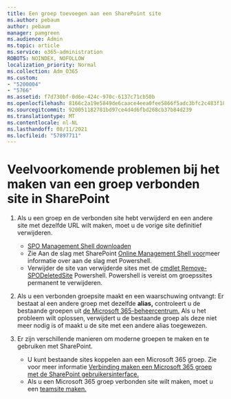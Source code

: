 ```yaml
---
title: Een groep toevoegen aan een SharePoint site
ms.author: pebaum
author: pebaum
manager: pamgreen
ms.audience: Admin
ms.topic: article
ms.service: o365-administration
ROBOTS: NOINDEX, NOFOLLOW
localization_priority: Normal
ms.collection: Adm_O365
ms.custom:
- "5200004"
- "5766"
ms.assetid: f7d730bf-0d6e-424c-970c-6137c71cb50b
ms.openlocfilehash: 8166c2a19e5849de6caace4eea0fee5866f5adc3bfc2c483f18fc788c1bf2fa9
ms.sourcegitcommit: 920051182781bd97ce4d4d6fbd268cb37b84d239
ms.translationtype: MT
ms.contentlocale: nl-NL
ms.lasthandoff: 08/11/2021
ms.locfileid: "57897711"
---
```

# <a name="common-issues-when-creating-a-group-connected-site-in-sharepoint"></a>Veelvoorkomende problemen bij het maken van een groep verbonden site in SharePoint

1. Als u een groep en de verbonden site hebt verwijderd en een andere site met dezelfde URL wilt maken, moet u de vorige site definitief verwijderen.

   - [SPO Management Shell downloaden](https://support.office.com/article/introduction-to-the-sharepoint-online-management-shell-c16941c3-19b4-4710-8056-34c034493429)
   - Zie Aan de slag met SharePoint [Online Management Shell voor](https://docs.microsoft.com/powershell/module/sharepoint-online/remove-sposite)meer informatie over aan de slag met Powershell.
   - Verwijder de site van verwijderde sites met de [cmdlet Remove-SPODeletedSite](https://docs.microsoft.com/powershell/module/sharepoint-online/remove-sposite?view=sharepoint-ps) Powershell. Powershell is vereist om groepssites permanent te verwijderen.

1. Als u een verbonden groepsite maakt en een waarschuwing ontvangt: Er bestaat al een andere groep met dezelfde **alias,** controleert u de bestaande groepen uit [de Microsoft 365-beheercentrum.](https://admin.microsoft.com/AdminPortal/Home#/groups) Als u het probleem wilt oplossen, verwijdert u de bestaande groep als deze niet meer nodig is of maakt u de site met een andere alias toegewezen.

1. Er zijn verschillende manieren om moderne groepen te maken en te gebruiken met SharePoint.

   - U kunt bestaande sites koppelen aan een Microsoft 365 groep. Zie voor meer informatie [Verbinding maken een Microsoft 365 groep met de SharePoint gebruikersinterface.](https://docs.microsoft.com/sharepoint/dev/transform/modernize-connect-to-office365-group#connect-an-office-365-group-using-the-sharepoint-user-interface)
   - Als u een Microsoft 365 groep verbonden site wilt maken, moet u een [teamsite maken.](https://admin.microsoft.com/sharepoint)
